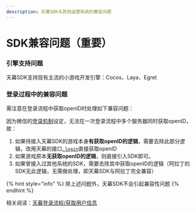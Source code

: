 ```yaml
---
description: 天幕SDK与其他运营系统的兼容问题
---
```


# SDK兼容问题（重要）

### 引擎支持问题

天幕SDK支持现有主流的小游戏开发引擎：Cocos、Laya、Egret

### 登录过程中的兼容问题

需注意在登录流程中获取openID时处理如下兼容问题：

因为微信的[登录机制](https://developers.weixin.qq.com/minigame/dev/guide/open-ability/login.html)设定，无法在一次登录流程中多个服务器同时获取openID，故：

1. 如果待接入天幕SDK的游戏本身**有获取openID的逻辑**，需要去除此部分逻辑，改用天幕的接口[`.login`](../selling/dev-guide/login/get-user-info.md)直接获取openID
2. 如果游戏原本**无获取openID的逻辑**，则直接引入SDK即可。
3. 如果曾接入过其他系统的SDK，需要去除其中获取openID的逻辑（阿拉丁的SDK无此逻辑，无需做处理，即天幕SDK与阿拉丁完全兼容）

{% hint style="info" %}
除上述问题外，天幕SDK不会引起兼容性问题
{% endhint %}

相关阅读：[天幕登录流程/获取用户信息](../selling/dev-guide/login/)

